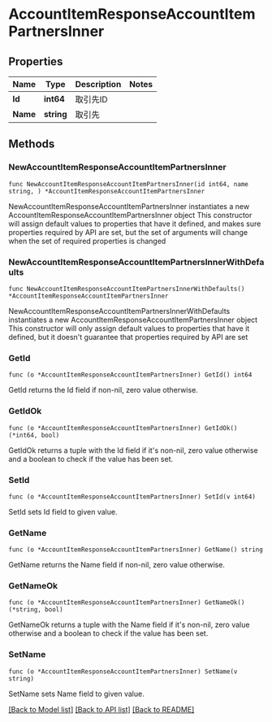 # AccountItemResponseAccountItemPartnersInner

## Properties

Name | Type | Description | Notes
------------ | ------------- | ------------- | -------------
**Id** | **int64** | 取引先ID | 
**Name** | **string** | 取引先 | 

## Methods

### NewAccountItemResponseAccountItemPartnersInner

`func NewAccountItemResponseAccountItemPartnersInner(id int64, name string, ) *AccountItemResponseAccountItemPartnersInner`

NewAccountItemResponseAccountItemPartnersInner instantiates a new AccountItemResponseAccountItemPartnersInner object
This constructor will assign default values to properties that have it defined,
and makes sure properties required by API are set, but the set of arguments
will change when the set of required properties is changed

### NewAccountItemResponseAccountItemPartnersInnerWithDefaults

`func NewAccountItemResponseAccountItemPartnersInnerWithDefaults() *AccountItemResponseAccountItemPartnersInner`

NewAccountItemResponseAccountItemPartnersInnerWithDefaults instantiates a new AccountItemResponseAccountItemPartnersInner object
This constructor will only assign default values to properties that have it defined,
but it doesn't guarantee that properties required by API are set

### GetId

`func (o *AccountItemResponseAccountItemPartnersInner) GetId() int64`

GetId returns the Id field if non-nil, zero value otherwise.

### GetIdOk

`func (o *AccountItemResponseAccountItemPartnersInner) GetIdOk() (*int64, bool)`

GetIdOk returns a tuple with the Id field if it's non-nil, zero value otherwise
and a boolean to check if the value has been set.

### SetId

`func (o *AccountItemResponseAccountItemPartnersInner) SetId(v int64)`

SetId sets Id field to given value.


### GetName

`func (o *AccountItemResponseAccountItemPartnersInner) GetName() string`

GetName returns the Name field if non-nil, zero value otherwise.

### GetNameOk

`func (o *AccountItemResponseAccountItemPartnersInner) GetNameOk() (*string, bool)`

GetNameOk returns a tuple with the Name field if it's non-nil, zero value otherwise
and a boolean to check if the value has been set.

### SetName

`func (o *AccountItemResponseAccountItemPartnersInner) SetName(v string)`

SetName sets Name field to given value.



[[Back to Model list]](../README.md#documentation-for-models) [[Back to API list]](../README.md#documentation-for-api-endpoints) [[Back to README]](../README.md)



